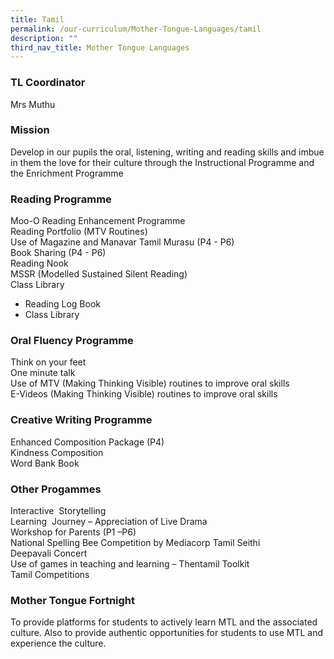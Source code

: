 ```yaml
---
title: Tamil
permalink: /our-curriculum/Mother-Tongue-Languages/tamil
description: ""
third_nav_title: Mother Tongue Languages
---
```

### TL Coordinator

Mrs Muthu

### Mission

Develop in our pupils the oral, listening, writing and reading skills and imbue in them the love for their culture through the Instructional Programme and the Enrichment Programme

  

### Reading Programme

Moo-O Reading Enhancement Programme<br>
Reading Portfolio (MTV Routines) <br>
Use of Magazine and Manavar Tamil Murasu (P4 - P6) <br>
Book Sharing (P4 - P6) <br>
Reading Nook <br>
MSSR (Modelled Sustained Silent Reading) <br>
Class Library

* Reading Log Book
* Class Library

  

### Oral Fluency Programme

Think on your feet <br>
One minute talk <br>
Use of MTV (Making Thinking Visible) routines to improve oral skills <br>
E-Videos (Making Thinking Visible) routines to improve oral skills

  

### Creative Writing Programme

Enhanced Composition Package (P4) <br>
Kindness Composition <br>
Word Bank Book

###  Other Progammes

Interactive  Storytelling <br>
Learning  Journey – Appreciation of Live Drama <br>
Workshop for Parents (P1 –P6)  <br>
National Spelling Bee Competition by Mediacorp Tamil Seithi <br>
Deepavali Concert <br>
Use of games in teaching and learning – Thentamil Toolkit <br>
Tamil Competitions

  

  

### Mother Tongue Fortnight 

To provide platforms for students to actively learn MTL and the associated culture. Also to provide authentic opportunities for students to use MTL and experience the culture.